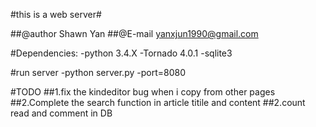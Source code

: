 #this is a web server#

##@author Shawn Yan
##@E-mail yanxjun1990@gmail.com

#Dependencies:
-python 3.4.X
-Tornado 4.0.1
-sqlite3


#run server
-python server.py -port=8080


#TODO 
##1.fix the kindeditor bug when i copy from other pages
##2.Complete the search function in article titile and content
##2.count read and comment in DB

